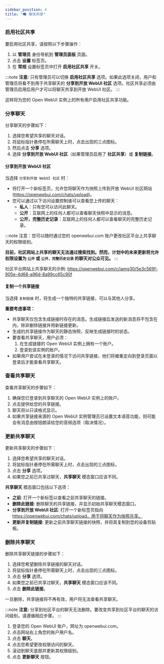 ```yaml
---
sidebar_position: 4
title: "🗨️ 聊天共享"
---
```


### 启用社区共享

要启用社区共享，请按照以下步骤操作：

1. 以 **管理员** 身份导航到 **管理员面板** 页面。
2. 点击 **设置** 标签页。
3. 在 **常规** 设置标签页中打开 **启用社区共享** 开关。

:::note
**注意:** 只有管理员可以切换 **启用社区共享** 选项。如果此选项关闭，用户和管理员将看不到用于共享聊天的 **分享到开放 WebUI 社区** 选项。社区共享必须由管理员启用后用户才可以将聊天共享到开放 WebUI 社区。
:::

这样将为您的 Open WebUI 实例上的所有用户启用社区共享功能。

### 分享聊天

分享聊天的步骤如下：

1. 选择您希望共享的聊天对话。
2. 将鼠标指针悬停在所需聊天上时，点击出现的三点图标。
3. 然后点击 **分享** 选项。
4. 选择 **分享到开放 WebUI 社区**（如果管理员启用了 **社区共享**）或 **复制链接**。

#### 分享到开放 WebUI 社区

当选择 `分享到开放 WebUI 社区` 时：

* 将打开一个新标签页，允许您将聊天作为快照上传到开放 WebUI 社区网站 (https://openwebui.com/chats/upload)。
* 您可以通过以下访问设置控制谁可以查看您上传的聊天：
  * **私人**：只有您可以访问此聊天。
  * **公开**：互联网上的任何人都可以查看聊天快照中显示的消息。
  * **公开，完整历史记录**：互联网上的任何人都可以查看聊天的完整历史记录。

:::note
注意：您可以随时通过您的 openwebui.com 账户更改社区平台上共享聊天的权限级别。

**目前，社区网站上共享的聊天无法通过搜索找到。然而，计划中的未来更新将允许权限设置为 `公开` 或 `公开，完整历史记录` 的聊天对公众可见。**
:::

社区平台网站上共享聊天的示例: https://openwebui.com/c/iamg30/5e3c569f-905e-4d68-a96d-8a99cc65c90f

#### 复制一个共享链接

当选择 `复制链接` 时，将生成一个独特的共享链接，可以与其他人分享。

**重要考虑事项：**

* 共享聊天仅包含生成链接时存在的消息。生成链接后发送的新消息将不包含在内，除非删除链接并用新链接更新。
* 生成的共享链接作为聊天的静态快照，反映生成链接时的状态。
* 要查看共享聊天，用户必须：
  1. 在生成链接的 Open WebUI 实例上拥有一个账户。
  2. 登录到该实例的账户。
* 如果用户尝试在未登录的情况下访问共享链接，他们将被重定向到登录页面以登录后才能查看共享聊天。

### 查看共享聊天

查看共享聊天的步骤如下：

1. 确保您已登录到共享聊天的 Open WebUI 实例上的账户。
2. 点击提供给您的共享链接。
3. 聊天将以只读格式显示。
4. 如果共享链接来源的 Open WebUI 实例管理员已设置文本语音功能，则可能会有消息由按钮朗读给您的音频选项（取决情况）。

### 更新共享聊天

更新共享聊天的步骤如下：

1. 选择您希望共享的聊天对话。
2. 将鼠标指针悬停在所需聊天上时，点击出现的三点图标。
3. 点击 **分享** 选项。
4. 如果您之前已共享过聊天，**共享聊天** 模态窗口应该不同。

**共享聊天** 模态窗口包括以下选项：

* **之前**: 打开一个新标签以查看之前共享聊天的链接。
* **删除此链接**: 删除聊天的共享链接，并显示初始共享聊天模态窗口。
* **分享到开放 WebUI 社区**: 打开一个新标签页指向 https://openwebui.com/chats/upload，用于将聊天作为快照共享。
* **更新并复制链接**: 更新之前共享聊天链接的快照，并将其复制到您的设备剪贴板。

### 删除共享聊天

删除共享聊天链接的步骤如下：

1. 选择您希望删除共享链接的聊天对话。
2. 将鼠标指针悬停在所需聊天上时，点击出现的三点图标。
3. 点击 **分享** 选项。
4. 如果您之前已共享过聊天，**共享聊天** 模态窗口应该不同。
5. 点击 **删除此链接**。

一旦删除，共享链接将不再有效，用户将无法查看共享聊天。

:::note
**注意:** 分享到社区平台的聊天无法删除。要改变共享到社区平台的聊天的访问级别，请遵循相应步骤。
:::

1. 登录您的 Open WebUI 账户，网址为 openwebui.com。
2. 点击网站右上角您的账户用户名。
3. 点击 **聊天**。
4. 点击您希望更改权限访问的聊天。
5. 滚动到聊天底部并更新其权限级别。
6. 点击 **更新聊天** 按钮。
